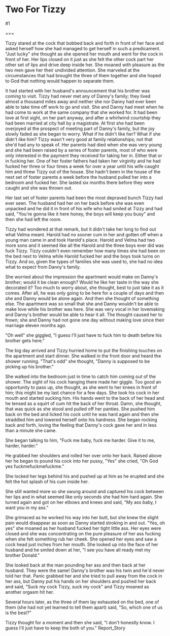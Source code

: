 Two For Tizzy
=============
#1 

===

Tizzy stared at the cock that bobbed back and forth in front of her face and asked herself how she had managed to get herself in such a predicament. "Just lucky" she thought as she opened her mouth and went for the cock in front of her. Her lips closed on it just as she felt the other cock part her other set of lips and drive deep inside her. She moaned with pleasure as the two men gave her their undivided attention. She marveled at the circumstances that had brought the three of them together and she hoped to God that nothing would happen to separate them. 

It had started with her husband's announcement that his brother was coming to visit. Tizzy had never met any of Danny's family; they lived almost a thousand miles away and neither she nor Danny had ever been able to take time off work to go and visit. She and Danny had meet when he had come to work at the same company that she worked for. It had been love at first sight, on her part anyway, and after a whirlwind courtship they had been married at city hall by a magistrate. At first she had been overjoyed at the prospect of meeting part of Danny's family, but the joy slowly faded as she began to worry. What if he didn't like her? What if she didn't like him? Tizzy wasn't very good at family relationships; not that she'd had any to speak of. Her parents had died when she was very young and she had been raised by a series of foster parents, most of who were only interested in the payment they received for taking her in. Either that or in fucking her. One of her foster fathers had taken her virginity and he had fucked her three or four times a week for over a year until his wife caught him and threw Tizzy out of the house. She hadn't been in the house of the next set of foster parents a week before the husband pulled her into a bedroom and fucked her. She lasted six months there before they were caught and she was thrown out. 

Her last set of foster parents had been the most depraved bunch Tizzy had ever seen. The husband had her on her back before she was even unpacked and he did it in front of his wife who had smiled at Tizzy and had said, "You're gonna like it here honey, the boys will keep you busy" and then she had left the room. 

Tizzy had wondered at that remark, but it didn't take her long to find out what Velma meant. Harold had no sooner cum in her and gotten off when a young man came in and took Harold's place. Harold and Velma had two more sons and it seemed like all the Harold and the three boys ever did was fuck Tizzy. Tizzy couldn't even remember how many times she had been on the bed next to Velma while Harold fucked her and the boys took turns on Tizzy. And so, given the types of families she was used to, she had no idea what to expect from Danny's family. 

She worried about the impression the apartment would make on Danny's brother; would it be clean enough? Would he like her taste in the way she decorated it? Too much to worry about, she thought, best to just take it as it comes. After all, he was only going to be here for a couple of days and then she and Danny would be alone again. And then she thought of something else. The apartment was so small that she and Danny wouldn't be able to make love while his brother was here. She was very vocal in her lovemaking and Danny's brother would be able to hear it all. The thought caused her to frown; she and Danny had not gone one day without making love since their marriage eleven months ago. 

"Oh well" she giggled, "I guess I'll just have to fuck him to death before his brother gets here." 

The big day arrived and Tizzy hurried home to put the finishing touches on the apartment and start dinner. She walked in the front door and heard the shower running. "That's odd" she thought, "Danny is supposed to be picking up his brother." 

She walked into the bedroom just in time to catch him coming out of the shower. The sight of his cock hanging there made her giggle. Too good an opportunity to pass up, she thought, as she went to her knees in front of him; this might be my last chance for a few days. She took his cock in her mouth and started sucking him. His hands went to the back of her head and he tensed as a squirt of cum hit the back of her throat. Damn, she thought, that was quick as she stood and pulled off her panties. She pushed him back on the bed and licked his cock until he was hard again and then she straddled him and lowered herself onto his hardness. She began rocking back and forth, loving the feeling that Danny's cock gave her and in less than a minute she came. 

She began talking to him, "Fuck me baby, fuck me harder. Give it to me, harder, harder." 

He grabbed her shoulders and rolled her over onto her back. Raised above her he began to pound his cock into her pussy, "Yes" she cried, "Oh God yes fuckmefuckmefuckme." 

She locked her legs behind his and pushed up at him as he erupted and she felt the hot splash of his cum inside her. 

She still wanted more so she swung around and captured his cock between her lips and in what seemed like only seconds she had him hard again. She turned again and got on her elbows and knees and said, "My ass baby, I want you in my ass." 

She grimaced as he worked his way into her butt, but she knew the slight pain would disappear as soon as Danny started stroking in and out. "Yes, oh yes" she moaned as her husband fucked her tight little ass. Her eyes were closed and she was concentrating on the pure pleasure of her ass fucking when she felt something rub her cheek. She opened her eyes and saw a cock head just inches from her mouth. She looked up into the face of her husband and he smiled down at her, "I see you have all ready met my brother Donald." 

She looked back at the man pounding her ass and then back at her husband. They were the same! Danny's brother was his twin and he'd never told her that. Panic grabbed her and she tried to pull away from the cock in her ass, but Danny put his hands on her shoulders and pushed her back and said, "Suck my cock Tizzy, suck my cock" and Tizzy moaned as another orgasm hit her. 

Several hours later, as the three of them lay exhausted on the bed, one of them (she had not yet learned to tell them apart) said, "So, which one of us is the best?" 

Tizzy thought for a moment and then she said, "I don't honestly know. I guess I'll just have to keep the both of you." Report_Story 
